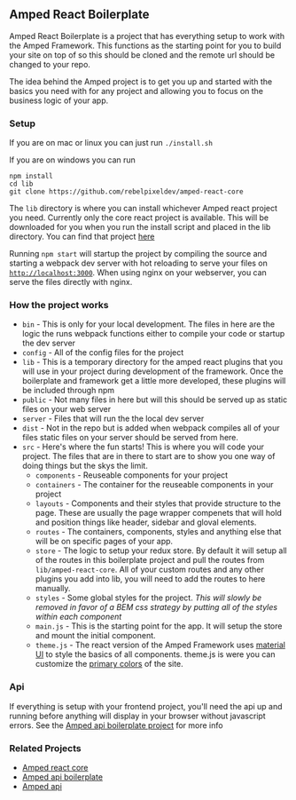 ## Amped React Boilerplate

Amped React Boilerplate is a project that has everything setup to work with the Amped Framework. This functions as the starting point for you to build your site on top of so this should be cloned and the remote url should be changed to your repo.

The idea behind the Amped project is to get you up and started with the basics you need with for any project and allowing you to focus on the business logic of your app.

### Setup

If you are on mac or linux you can just run `./install.sh`

If you are on windows you can run
```
npm install
cd lib	
git clone https://github.com/rebelpixeldev/amped-react-core
```

The `lib` directory is where you can install whichever Amped react project you need. Currently only the core react project is available. This will be downloaded for you when you run the install script and placed in the lib directory. You can find that project [here](https://github.com/rebelpixeldev/amped-react-core)

Running `npm start` will startup the project by compiling the source and starting a webpack dev server with hot reloading to serve your files on [`http://localhost:3000`](http://localhost:3000). When using nginx on your webserver, you can serve the files directly with nginx.

### How the project works

* `bin` - This is only for your local development. The files in here are the logic the runs webpack functions either to compile your code or startup the dev server
* `config` - All of the config files for the project
* `lib` - This is a temporary directory for the amped react plugins that you will use in your project during development of the framework. Once the boilerplate and framework get a little more developed, these plugins will be included through npm
* `public` - Not many files in here but will this should be served up as static files on your web server
* `server` - Files that will run the the local dev server
* `dist` - Not in the repo but is added when webpack compiles all of your files static files on your server should be served from here.
* `src` - Here's where the fun starts! This is where you will code your project. The files that are in there to start are to show you one way of doing things but the skys the limit.
    * `components` - Reuseable components for your project
    * `containers` - The container for the reuseable components in your project
    * `layouts` - Components and their styles that provide structure to the page. These are usually the page wrapper compenets that will hold and position things like header, sidebar and gloval elements.
    * `routes` - The containers, components, styles and anything else that will be on specific pages of your app.
    * `store` - The logic to setup your redux store. By default it will setup all of the routes in this boilerplate project and pull the routes from `lib/amped-react-core`. All of your custom routes and any other plugins you add into lib, you will need to add the routes to here manually.
    * `styles` - Some global styles for the project. *This will slowly be removed in favor of a BEM css strategy by putting all of the styles within each component*
    * `main.js` - This is the starting point for the app. It will setup the store and mount the initial component.
    * `theme.js` - The react version of the Amped Framework uses [material UI](http://www.material-ui.com) to style the basics of all components. theme.js is were you can customize the [primary colors](http://www.material-ui.com/#/customization/colors) of the site.

### Api

If everything is setup with your frontend project, you'll need the api up and running before anything will display in your browser without javascript errors. See the [Amped api boilerplate project](https://github.com/rebelpixeldev/amped-api-boilerplate) for more info

### Related Projects
* [Amped react core](https://github.com/rebelpixeldev/amped-react-core)
* [Amped api boilerplate](https://github.com/rebelpixeldev/amped-api-boilerplate)
* [Amped api](https://github.com/rebelpixeldev/amped-api)